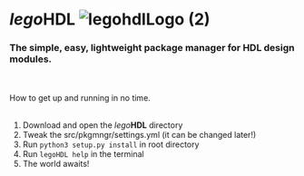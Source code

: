 # _lego_**HDL** ![legohdlLogo (2)](https://user-images.githubusercontent.com/51766769/126854231-38b803ad-c16e-4564-b5ed-4cd77178d314.png)

### The simple, easy, lightweight package manager for HDL design modules.
<br></br>
How to get up and running in no time.
<br></br>

1. Download and open the _lego_**HDL** directory
2. Tweak the src/pkgmngr/settings.yml (it can be changed later!)
3. Run ```python3 setup.py install``` in root directory
4. Run ```legoHDL help``` in the terminal
5. The world awaits!